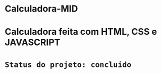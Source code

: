 # Calculadora-MID
<h1>Calculadora feita com HTML, CSS e JAVASCRIPT<h1>

  
 ````Status do projeto: concluido````
